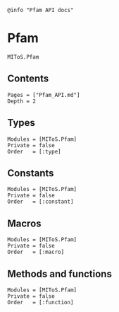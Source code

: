 ```@setup log
@info "Pfam API docs"
```

# Pfam

```@docs
MIToS.Pfam
```

## Contents

```@contents
Pages = ["Pfam_API.md"]
Depth = 2
```  

## Types

```@autodocs
Modules = [MIToS.Pfam]
Private = false
Order   = [:type]
```

## Constants

```@autodocs
Modules = [MIToS.Pfam]
Private = false
Order   = [:constant]
```

## Macros

```@autodocs
Modules = [MIToS.Pfam]
Private = false
Order   = [:macro]
```

## Methods and functions

```@autodocs
Modules = [MIToS.Pfam]
Private = false
Order   = [:function]
```
